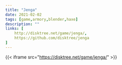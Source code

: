 ```yaml
---
title: "Jenga"
date: 2021-02-02
tags: [game,armory,blender,haxe]
description: ""
links: [
	http://disktree.net/game/jenga/,
	https://github.com/disktree/jenga
]
---
```

{{< iframe src="https://disktree.net/game/jenga/" >}}

